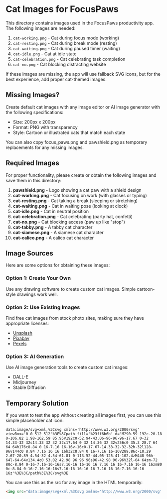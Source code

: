 # Cat Images for FocusPaws

This directory contains images used in the FocusPaws productivity app. The following images are needed:

1. `cat-working.png` - Cat during focus mode (working)
2. `cat-resting.png` - Cat during break mode (resting)
3. `cat-waiting.png` - Cat during paused timer (waiting)
4. `cat-idle.png` - Cat at idle state
5. `cat-celebration.png` - Cat celebrating task completion
6. `cat-no.png` - Cat blocking distracting website

If these images are missing, the app will use fallback SVG icons, but for the best experience, add proper cat-themed images.

## Missing Images? 

Create default cat images with any image editor or AI image generator with the following specifications:
- Size: 200px x 200px
- Format: PNG with transparency
- Style: Cartoon or illustrated cats that match each state

You can also copy focus_paws.png and pawshield.png as temporary replacements for any missing images.

## Required Images

For proper functionality, please create or obtain the following images and save them in this directory:

1. **pawshield.png** - Logo showing a cat paw with a shield design
2. **cat-working.png** - Cat focusing on work (with glasses or typing)
3. **cat-resting.png** - Cat taking a break (sleeping or stretching)
4. **cat-waiting.png** - Cat in waiting pose (looking at clock)
5. **cat-idle.png** - Cat in neutral position
6. **cat-celebration.png** - Cat celebrating (party hat, confetti)
7. **cat-no.png** - Cat blocking access (paw up like "stop")
8. **cat-tabby.png** - A tabby cat character
9. **cat-siamese.png** - A siamese cat character
10. **cat-calico.png** - A calico cat character

## Image Sources

Here are some options for obtaining these images:

### Option 1: Create Your Own

Use any drawing software to create custom cat images. Simple cartoon-style drawings work well.

### Option 2: Use Existing Images

Find free cat images from stock photo sites, making sure they have appropriate licenses:
- [Unsplash](https://unsplash.com/s/photos/cat)
- [Pixabay](https://pixabay.com/images/search/cat/)
- [Pexels](https://www.pexels.com/search/cat/)

### Option 3: AI Generation

Use AI image generation tools to create custom cat images:
- DALL-E
- Midjourney
- Stable Diffusion

## Temporary Solution

If you want to test the app without creating all images first, you can use this simple placeholder cat icon:

```
data:image/svg+xml,%3Csvg xmlns='http://www.w3.org/2000/svg' viewBox='0 0 512 512'%3E%3Cpath fill='%23ff6b6b' d='M290.59 192c-20.18 0-106.82 1.98-162.59 85.95V192c0-52.94-43.06-96-96-96-17.67 0-32 14.33-32 32s14.33 32 32 32c17.64 0 32 14.36 32 32v256c0 35.3 28.7 64 64 64h176c8.84 0 16-7.16 16-16v-16c0-17.67-14.33-32-32-32h-32l128-96v144c0 8.84 7.16 16 16 16h32c8.84 0 16-7.16 16-16V289.86c-10.29 2.67-20.89 4.54-32 4.54-61.81 0-113.52-44.05-125.41-102.4zM448 96h-64l-64-64v134.4c0 53.02 42.98 96 96 96s96-42.98 96-96V32l-64 64zm-72 80c-8.84 0-16-7.16-16-16s7.16-16 16-16 16 7.16 16 16-7.16 16-16 16zm80 0c-8.84 0-16-7.16-16-16s7.16-16 16-16 16 7.16 16 16-7.16 16-16 16z'%3E%3C/path%3E%3C/svg%3E
```

You can use this as the src for any image in the HTML temporarily:

```html
<img src="data:image/svg+xml,%3Csvg xmlns='http://www.w3.org/2000/svg' viewBox='0 0 512 512'%3E%3Cpath fill='%23ff6b6b' d='M290.59 192c-20.18 0-106.82 1.98-162.59 85.95V192c0-52.94-43.06-96-96-96-17.67 0-32 14.33-32 32s14.33 32 32 32c17.64 0 32 14.36 32 32v256c0 35.3 28.7 64 64 64h176c8.84 0 16-7.16 16-16v-16c0-17.67-14.33-32-32-32h-32l128-96v144c0 8.84 7.16 16 16 16h32c8.84 0 16-7.16 16-16V289.86c-10.29 2.67-20.89 4.54-32 4.54-61.81 0-113.52-44.05-125.41-102.4zM448 96h-64l-64-64v134.4c0 53.02 42.98 96 96 96s96-42.98 96-96V32l-64 64zm-72 80c-8.84 0-16-7.16-16-16s7.16-16 16-16 16 7.16 16 16-7.16 16-16 16zm80 0c-8.84 0-16-7.16-16-16s7.16-16 16-16 16 7.16 16 16-7.16 16-16 16z'%3E%3C/path%3E%3C/svg%3E" alt="Cat">
``` 